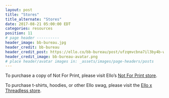 ```yaml
---
layout: post
title: "Stores"
title_alternate: "Stores"
date: 2017-08-21 05:00:00 EDT
categories: resources
position: 11
# page header ----------
header_image: bb-bureau.jpg
header_credit: bb-bureau
header_credit_post: https://ello.co/bb-bureau/post/ufzqmvcbna7il3by4b-wtw
header_credit_image: bb-bureau-avatar.png
# place header/avatar images in: _assets/images/page-headers/posts
---
```


To purchase a copy of Not For Print, please visit Ello’s [Not For Print store](https://notforprint.co/).

To purchase t-shirts, hoodies, or other Ello swag, please visit the [Ello x Threadless store](http://ello.threadless.com/).

